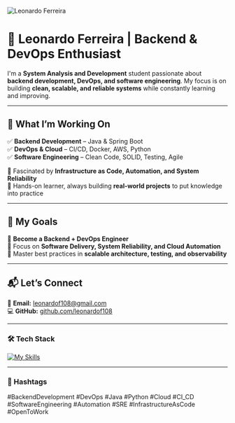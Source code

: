 ![Leonardo Ferreira](https://github.com/user-attachments/assets/89a216fa-0446-4483-89f0-f97a4febce34)

# 🚀 Leonardo Ferreira | Backend & DevOps Enthusiast  

I'm a **System Analysis and Development** student passionate about **backend development, DevOps, and software engineering**. My focus is on building **clean, scalable, and reliable systems** while constantly learning and improving.  

---

## 🌟 What I’m Working On  

✅ **Backend Development** – Java & Spring Boot  
✅ **DevOps & Cloud** – CI/CD, Docker, AWS, Python  
✅ **Software Engineering** – Clean Code, SOLID, Testing, Agile  

🔹 Fascinated by **Infrastructure as Code, Automation, and System Reliability**  
🔹 Hands-on learner, always building **real-world projects** to put knowledge into practice  

---

## 🎯 My Goals  

📌 **Become a Backend + DevOps Engineer**  
📌 Focus on **Software Delivery, System Reliability, and Cloud Automation**  
📌 Master best practices in **scalable architecture, testing, and observability**  

---

## 📬 Let’s Connect  

💌 **Email:** [leonardof108@gmail.com](mailto:leonardof108@gmail.com)  
💻 **GitHub:** [github.com/leonardof108](https://github.com/leonardof108)  

---

### 🛠️ Tech Stack  

[![My Skills](https://skillicons.dev/icons?i=java,spring,py,docker,aws,git,linux)](https://github.com/leonardof108)  

---

### 🔖 Hashtags  

#BackendDevelopment #DevOps #Java #Python #Cloud #CI_CD #SoftwareEngineering #Automation #SRE #InfrastructureAsCode #OpenToWork  
